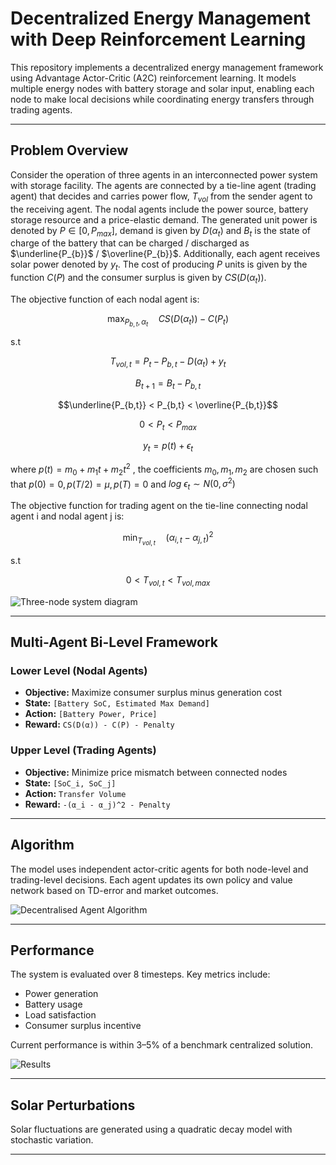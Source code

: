 # Decentralized Energy Management with Deep Reinforcement Learning

This repository implements a decentralized energy management framework using Advantage Actor-Critic (A2C) reinforcement learning. It models multiple energy nodes with battery storage and solar input, enabling each node to make local decisions while coordinating energy transfers through trading agents.

---

## Problem Overview

Consider the operation of three agents in an interconnected power system with storage facility. The  agents are connected by a tie-line agent (trading agent) that decides and carries power flow, $T_{vol}$ from the sender agent to the receiving agent. The nodal agents include the power source, battery storage resource and a price-elastic demand. The generated unit power is denoted by $P \in [0,P_{max}]$, demand is given by $D(\alpha_t)$ and $B_t$ is the state of charge of the battery that can be charged / discharged as $\underline{P_{b}}$ $/$ $\overline{P_{b}}$. Additionally, each agent receives solar power denoted by $y_t$. The cost of producing $P$ units is given by the function $C(P)$ and the consumer surplus is given by $CS(D(\alpha_t))$.  

The objective function of each nodal agent is:
```math
\max_{P_{b,t},\alpha_t} \quad CS(D(\alpha_t)) - {C(P_t)}
```
s.t  
```math
T_{vol,t} = P_t - P_{b,t} -D(\alpha_t) + y_t
```
```math
B_{t+1} = B_t-P_{b,t}
```

```math
\underline{P_{b,t}} < P_{b,t} < \overline{P_{b,t}}
```

```math
    0 < P_t < P_{max}
```

```math
    y_t = p(t)+\epsilon_t 
```
where $p(t) = m_0+m_1t+m_2t^2$ , the coefficients $m_0,m_1,m_2$ are chosen such that $p(0) =0, p(T/2) = \mu, p(T) = 0$ and $log ~\epsilon_t \sim N(0,\sigma^2)$ 

The objective function for trading agent on the tie-line connecting nodal agent i and nodal agent j is:
```math
    \min_{T_{vol,t}}  \quad (\alpha_{i ,t}- \alpha_{j,t})^2
```
s.t 
```math
   0< T_{vol,t} <T_{vol,max}
```

![Three-node system diagram](setup.png)

---

## Multi-Agent Bi-Level Framework

### Lower Level (Nodal Agents)
- **Objective:** Maximize consumer surplus minus generation cost  
- **State:** `[Battery SoC, Estimated Max Demand]`  
- **Action:** `[Battery Power, Price]`  
- **Reward:** `CS(D(α)) - C(P) - Penalty`

### Upper Level (Trading Agents)
- **Objective:** Minimize price mismatch between connected nodes  
- **State:** `[SoC_i, SoC_j]`  
- **Action:** `Transfer Volume`  
- **Reward:** `-(α_i - α_j)^2 - Penalty`

---

## Algorithm

The model uses independent actor-critic agents for both node-level and trading-level decisions. Each agent updates its own policy and value network based on TD-error and market outcomes.

![Decentralised Agent Algorithm](algorithm.png)

---

## Performance

The system is evaluated over 8 timesteps. Key metrics include:
- Power generation
- Battery usage
- Load satisfaction
- Consumer surplus incentive

Current performance is within 3–5% of a benchmark centralized solution.

![Results](results.png)

---

## Solar Perturbations

Solar fluctuations are generated using a quadratic decay model with stochastic variation.

---
